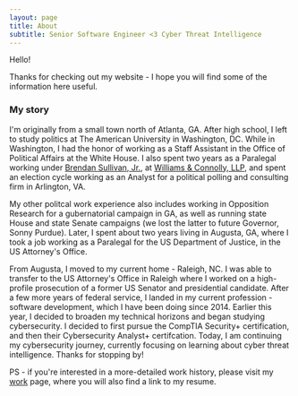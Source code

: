 ```yaml
---
layout: page
title: About 
subtitle: Senior Software Engineer <3 Cyber Threat Intelligence
---
```


Hello!  

Thanks for checking out my website - I hope you will find some of the information here useful.

### My story

I'm originally from a small town north of Atlanta, GA.  After high school, I left to study politics at The American University
in Washington, DC. While in Washington, I had the honor of working as a Staff Assistant in the Office of Political
Affairs at the White House.  I also spent two years as a Paralegal working under [Brendan Sullivan, Jr.](https://en.wikipedia.org/wiki/Brendan_Sullivan), 
at [Williams & Connolly, LLP](https://www.wc.com/), and 
spent an election cycle working as an Analyst for a political polling and consulting firm in Arlington, VA.

My other politcal work experience also includes working in Opposition Research for a gubernatorial campaign in GA, as well as
running state House and state Senate campaigns (we lost the latter to future Governor, Sonny Purdue). Later, I spent about two years
living in Augusta, GA, where I took a job working as a Paralegal for the US Department of Justice, in the US Attorney's Office.

From Augusta, I moved to my current home - Raleigh, NC.  I was able to transfer to the US Attorney's Office in Raleigh where I worked on a 
high-profile prosecution of a former US Senator and presidential candidate.  After a few more years of federal service, I landed in my current profession - software
development, which I have been doing since 2014. Earlier this year, I decided to broaden my technical horizons and began studying cybersecurity.  I decided to first pursue
the CompTIA Security+ certification, and then their Cybersecurity Analyst+ certifcation. Today, I am continuing my cybersecurity journey, currently
focusing on learning about cyber threat intelligence.  Thanks for stopping by!

PS - if you're interested in a more-detailed work history, please visit my [work](/work) page, where you will also find a link to my resume.
